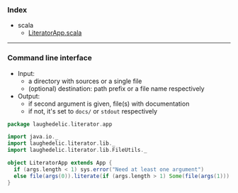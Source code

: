 ### Index

+ scala
  + [LiteratorApp.scala](LiteratorApp.md)

------

### Command line interface

* Input: 
  + a directory with sources or a single file
  + (optional) destination: path prefix or a file name respectively
* Output:
  + if second argument is given, file(s) with documentation
  + if not, it's set to `docs/` or `stdout` respectively


```scala
package laughedelic.literator.app

import java.io._
import laughedelic.literator.lib._
import laughedelic.literator.lib.FileUtils._

object LiteratorApp extends App {
  if (args.length < 1) sys.error("Need at least one argument")
  else file(args(0)).literate(if (args.length > 1) Some(file(args(1))) else None)
}

```

